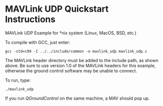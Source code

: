 # MAVLink UDP Quickstart Instructions

MAVLink UDP Example for *nix system (Linux, MacOS, BSD, etc.)

To compile with GCC, just enter:

```
gcc -std=c99 -I ../../include/common -o mavlink_udp mavlink_udp.c
```

The MAVLink header directory must be added to the include path, as shown above. 
Be sure to use version 1.0 of the MAVLink headers for this example, otherwise
the ground control software may be unable to connect.

To run, type:

```
./mavlink_udp
```

If you run *QGroundControl* on the same machine, a MAV should pop up.
